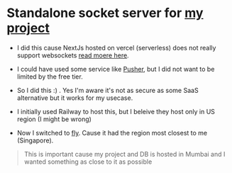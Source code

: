 # Standalone socket server for [my project](https://github.com/Keshav13142/Student-community)

- I did this cause NextJs hosted on vercel (serverless) does not really support websockets [read moere here](https://vercel.com/docs/concepts/limits/overview#websockets).

- I could have used some service like [Pusher](https://pusher.com/channels), but I did not want to be limited by the free tier.

- So I did this :) . Yes I'm aware it's not as secure as some SaaS alternative but it works for my usecase.

- I initially used Railway to host this, but I beleive they host only in US region (I might be wrong)

- Now I switched to [fly](https://fly.io). Cause it had the region most closest to me (Singapore).

> This is important cause my project and DB is hosted in Mumbai and I wanted something as close to it as possible
